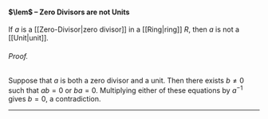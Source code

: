 #### $\lem$ – Zero Divisors are not Units
If $a$ is a [[Zero-Divisor|zero divisor]] in a [[Ring|ring]] $R$, then $a$ is not a [[Unit|unit]].

###### *Proof.* 
Suppose that $a$ is both a zero divisor and a unit. Then there exists $b\neq 0$ such that $ab=0$ or $ba=0$. Multiplying either of these equations by $a^{-1}$ gives $b=0$, a contradiction.
***